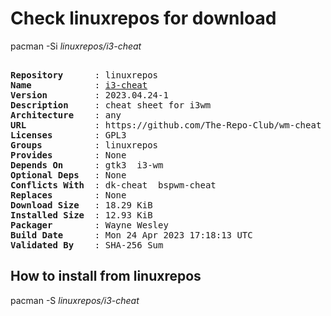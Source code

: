 # Check linuxrepos for download

pacman -Si *linuxrepos/i3-cheat*

<div class="highlight"><pre class="highlight"><text>
<b>Repository</b>      : linuxrepos
<b>Name</b>            : <a href="../../x86_64/i3-cheat-2023.04.24-1-any.pkg.tar.zst">i3-cheat</a>
<b>Version</b>         : 2023.04.24-1
<b>Description</b>     : cheat sheet for i3wm
<b>Architecture</b>    : any
<b>URL</b>             : https://github.com/The-Repo-Club/wm-cheat
<b>Licenses</b>        : GPL3
<b>Groups</b>          : linuxrepos
<b>Provides</b>        : None
<b>Depends On</b>      : gtk3  i3-wm
<b>Optional Deps</b>   : None
<b>Conflicts With</b>  : dk-cheat  bspwm-cheat
<b>Replaces</b>        : None
<b>Download Size</b>   : 18.29 KiB
<b>Installed Size</b>  : 12.93 KiB
<b>Packager</b>        : Wayne Wesley <wayne6324@gmail.com>
<b>Build Date</b>      : Mon 24 Apr 2023 17:18:13 UTC
<b>Validated By</b>    : SHA-256 Sum
</text></pre></div>

## How to install from linuxrepos

pacman -S *linuxrepos/i3-cheat*
